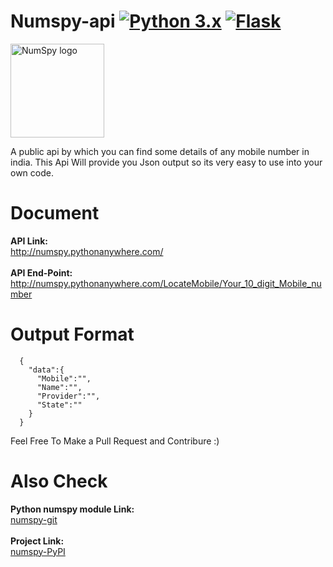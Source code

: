 # Numspy-api  [![Python 3.x](https://img.shields.io/badge/Made%20with-Python3.x-1f425f.svg)](http://www.python.org/download/) [![Flask](https://img.shields.io/badge/Made%20with-Flask-1f425f.svg)](http://flask.pocoo.org/)

<img src="https://github.com/bhattsameer/numspy/blob/master/logo.png" alt="NumSpy logo" width="150px" height="150px"/>

A public api by which you can find some details of any mobile number in india.
This Api Will provide you Json output so its very easy to use into your own code.

# Document

<b>API Link:</b></br>http://numspy.pythonanywhere.com/
</br></br>
<b>API End-Point: </b></br>http://numspy.pythonanywhere.com/LocateMobile/Your_10_digit_Mobile_number

# Output Format

```
  {
    "data":{
      "Mobile":"",
      "Name":"",
      "Provider":"",
      "State":""
    }
  }
```

Feel Free To Make a Pull Request and Contribure :)

# Also Check

<b>Python numspy module Link:</b></br>
<a href="https://bhattsameer.github.io/numspy">numspy-git</a>
</br></br>
<b>Project Link:</b></br>
<a href="http://www.pypi.org/project/numspy">numspy-PyPI</a>

